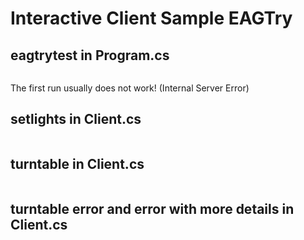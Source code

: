 # Interactive Client Sample EAGTry

## eagtrytest in Program.cs

```cs --source-file ./Program.cs --project ./EAGTry.csproj --region eagtrytest
```
The first run usually does not work! (Internal Server Error)

## setlights in Client.cs

```cs --source-file ./Client.cs --project ./EAGTry.csproj --region setlights
```
## turntable in Client.cs

```cs --source-file ./Client.cs --project ./EAGTry.csproj --region turntable
```

## turntable error and error with more details in Client.cs

```cs --source-file ./Client.cs --project ./EAGTry.csproj --region turntableerror
```

